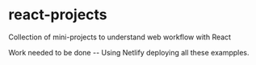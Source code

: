 # react-projects
Collection of mini-projects to understand web workflow with React

Work needed to be done -- Using Netlify deploying all these exampples.
